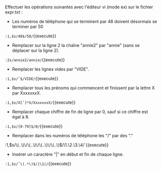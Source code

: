 Effectuer les opérations suivantes avec l'éditeur vi (mode ex) sur le fichier expr.txt :

- Les numéros de téléphone qui se terminent par 48 doivent désormais se terminer par 50

`:1,$s/48$/50/`{{execute}}

-	Remplacer sur la ligne 2 la chaîne "annie2" par "annie" (sans se déplacer sur la ligne 2).

`:2s/annie2/annie/`{{execute}}

-	Remplacer les lignes vides par "VIDE".

`:1,$s/ˆ$/VIDE/`{{execute}}

-	Remplacer tous les prénoms qui commencent et finissent par la lettre X par XxxxxxxX.

`:1,$s/X[ˆ]*X/XxxxxxxX/`{{execute}}

-	Remplacer chaque chiffre de fin de ligne par 0, sauf si ce chiffre est égal à 8.

`:1,$s/[0-79]$/0/`{{execute}}

-	Remplacer dans les numéros de téléphone les "/" par des "."

:1,$s/\(..\)\/\(..\)\/\(..\)\/\(..\)$/\1.\2.\3.\4/`{{execute}}

-	Insérer un caractère "|" en début et fin de chaque ligne.

`:1,$s/ˆ\(.*\)$/|\1|/`{{execute}}